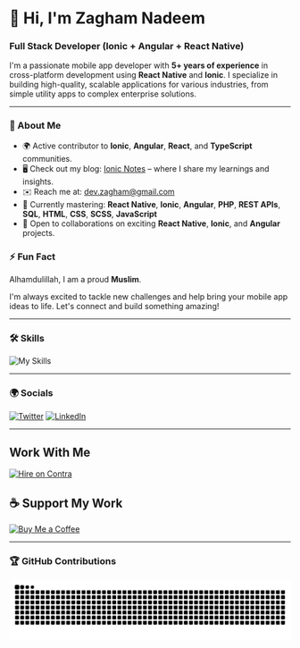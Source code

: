 # 👋 Hi, I'm Zagham Nadeem

### Full Stack Developer (Ionic + Angular + React Native)

I'm a passionate mobile app developer with **5+ years of experience** in cross-platform development using **React Native** and **Ionic**. I specialize in building high-quality, scalable applications for various industries, from simple utility apps to complex enterprise solutions.

---

### 🚀 About Me
- 🌍 Active contributor to **Ionic**, **Angular**, **React**, and **TypeScript** communities.
- 🖥️ Check out my blog: [Ionic Notes](http://ionicnotes.com) – where I share my learnings and insights.
- ✉️ Reach me at: [dev.zagham@gmail.com](mailto:dev.zagham@gmail.com)
- 🧠 Currently mastering: **React Native**, **Ionic**, **Angular**, **PHP**, **REST APIs**, **SQL**, **HTML**, **CSS**, **SCSS**, **JavaScript**
- 🤝 Open to collaborations on exciting **React Native**, **Ionic**, and **Angular** projects.

### ⚡ Fun Fact
Alhamdulillah, I am a proud **Muslim**.

I'm always excited to tackle new challenges and help bring your mobile app ideas to life. Let's connect and build something amazing!

---

### 🛠️ Skills

![My Skills](https://skillicons.dev/icons?i=angular,vue,react,aws,gcp,typescript,html,css,sass,firebase,jest,md,tailwind,vercel,vite,wordpress,vscode,androidstudio,supabase)

---

### 🌍 Socials

[![Twitter](https://skillicons.dev/icons?i=twitter)](https://twitter.com/ionicnotes) [![LinkedIn](https://skillicons.dev/icons?i=linkedin)](https://linkedin.com/in/zaghamnadeem/)

---
## Work With Me
[![Hire on Contra](https://me7674.npkn.net/contra-badge/)](https://contra.com/alazizsoftwaresolutions_j6pg69ve?utm_campaign=social_sharing&utm_medium=independent_share&utm_source=copy_link)
## ☕ Support My Work

[![Buy Me a Coffee](https://www.buymeacoffee.com/assets/img/custom_images/orange_img.png)](https://www.buymeacoffee.com/devzagham)

---

### 🏆 GitHub Contributions

<picture>
  <source media="(prefers-color-scheme: dark)" srcset="https://raw.githubusercontent.com/zagham-nadeem/zagham-nadeem/output/github-contribution-grid-snake-dark.svg">
  <source media="(prefers-color-scheme: light)" srcset="https://raw.githubusercontent.com/zagham-nadeem/zagham-nadeem/output/github-contribution-grid-snake.svg">
  <img alt="github contribution grid snake animation" src="https://raw.githubusercontent.com/zagham-nadeem/zagham-nadeem/output/github-contribution-grid-snake.svg">
</picture>

